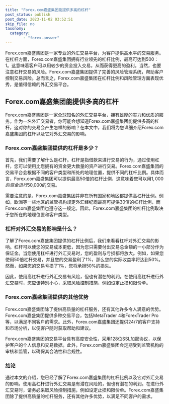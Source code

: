 ```yaml
---
title: "Forex.com嘉盛集团能提供多高的杠杆"
post_status: publish
post_date: 2023-11-02 03:52:51
skip_file: no
taxonomy:
  category:
        - "forex-answer"
---
```


Forex.com嘉盛集团是一家专业的外汇交易平台，为客户提供高水平的交易服务。在杠杆方面，Forex.com嘉盛集团拥有行业领先的杠杆比例，最高可达到500：1。这意味着客户可以用较少的资金投入交易，从而获得更高的盈利。当然，也要注意杠杆交易的风险。Forex.com嘉盛集团提供了完善的风险管理系统，帮助客户控制交易风险。总而言之，Forex.com嘉盛集团在杠杆比例和风险管理方面表现优秀，是值得信赖的外汇交易平台。

## Forex.com嘉盛集团能提供多高的杠杆

Forex.com嘉盛集团是一家全球知名的外汇交易平台，拥有雄厚的实力和优质的服务。作为一名外汇交易者，你可能会想知道Forex.com嘉盛集团能提供多高的杠杆，这对你的交易会产生怎样的影响？在本文中，我们将为您详细介绍Forex.com嘉盛集团的杠杆以及它对外汇交易的影响。

### Forex.com嘉盛集团提供的杠杆是多少？

首先，我们需要了解什么是杠杆。杠杆是指借款来进行交易的行为，通过使用杠杆，您可以使用比您拥有的资金更大数量的资产进行交易。Forex.com嘉盛集团的交易平台会根据不同的客户类型和所处的地理位置，提供不同的杠杆比例。具体而言，Forex.com嘉盛集团可以提供最高50倍的杠杆比例，这意味着您可以用$1,000的资金进行$50,000的交易。

需要注意的是，Forex.com嘉盛集团并非在所有国家和地区都提供高杠杆比例。例如，欧洲等一些地区的监管机构规定外汇经纪商最高可提供30倍的杠杆比例，而Forex.com嘉盛集团也遵守这一规定。因此，Forex.com嘉盛集团的杠杆比例取决于您所在的地理位置和客户类型。

### 杠杆对外汇交易的影响是什么？

了解了Forex.com嘉盛集团提供的杠杆比例后，我们来看看杠杆对外汇交易的影响。杠杆可以使您的交易成本更低，因为您只需要付出交易总金额的一小部分作为保证金。当您使用杠杆进行外汇交易时，您的盈利与亏损都将放大。例如，如果您使用50倍杠杆交易，并且您的交易盈利了1%，那么您的实际收益率将达到50%。然而，如果您的交易亏损了1%，您将承担50%的损失。

因此，使用高杠杆进行外汇交易有风险，但也有潜在的利润。在使用高杠杆进行外汇交易时，您应该特别小心，采取风险控制措施，例如设定止损和限价单。

### Forex.com嘉盛集团提供的其他优势

Forex.com嘉盛集团除了提供高质量的杠杆服务，还有其他许多令人满意的优势。Forex.com嘉盛集团提供多种交易平台，包括MetaTrader 4和ForexTrader Pro等，以满足不同客户的需求。此外，Forex.com嘉盛集团还提供24/7的客户支持和市场分析，以便客户随时获取帮助和建议。

Forex.com嘉盛集团的交易平台具有高度安全性，采用128位SSL加密协议，以保护客户的个人信息和交易数据。此外，Forex.com嘉盛集团会定期受到监管机构的审核和监管，以确保其合法性和合规性。

### 结论

通过本文的介绍，您已经了解了Forex.com嘉盛集团的杠杆比例以及它对外汇交易的影响。使用高杠杆进行外汇交易是有潜在风险的，但也有潜在的利润。在进行外汇交易时，请务必采取风险控制措施，例如设定止损和限价单。Forex.com嘉盛集团除了提供高质量的杠杆服务，还有其他许多优势，以满足不同客户的需求。